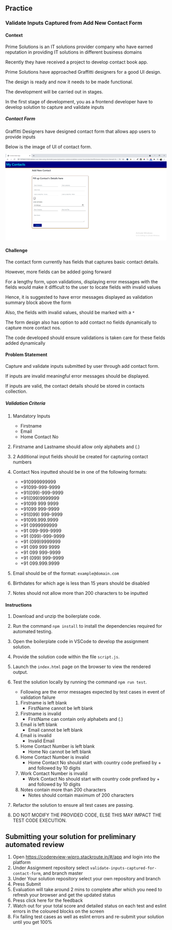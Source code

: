 ## Practice

### Validate Inputs Captured from Add New Contact Form

#### Context

Prime Solutions is an IT solutions provider company who have earned reputation in providing IT solutions in different business domains

Recently they have received a project to develop contact book app.

Prime Solutions have approached Graffitti designers for a good UI design.

The design is ready and now it needs to be made functional.

The development will be carried out in stages.

In the first stage of development, you as a frontend developer have to develop solution to capture and validate inputs

##### Contact Form

Graffitti Designers have designed contact form that allows app users to provide inputs

Below is the image of UI of contact form.

![](images/contact-form.png)

#### Challenge

The contact form currently has fields that captures basic contact details.

However, more fields can be added going forward

For a lengthy form, upon validations, displaying error messages with the fields would make it difficult to the user to locate fields with invalid values

Hence, it is suggested to have error messages displayed as validation summary block above the form

Also, the fields with invalid values, should be marked with a `*`

The form design also has option to add contact no fields dynamically to capture more contact nos.

The code developed should ensure validations is taken care for these fields added dynamically

#### Problem Statement

Capture and validate inputs submitted by user through add contact form.

If inputs are invalid meaningful error messages should be displayed.

If inputs are valid, the contact details should be stored in contacts collection.

##### Validation Criteria

1. Mandatory Inputs
    - Firstname
    - Email
    - Home Contact No

2. Firstname and Lastname should allow only alphabets and (.)

3. 2 Additional input fields should be created for capturing contact numbers

4. Contact Nos inputted should be in one of the following formats:
    - +910999999999
    - +91099-999-9999
    - +91(099)-999-9999
    - +91(099)9999999
    - +91099 999 9999
    - +91099 999-9999
    - +91(099) 999-9999
    - +91099.999.9999
    - +91 0999999999
    - +91 099-999-9999
    - +91 (099)-999-9999
    - +91 (099)9999999
    - +91 099 999 9999
    - +91 099 999-9999
    - +91 (099) 999-9999
    - +91 099.999.9999


5. Email should be of the format: `example@domain.com`

6. Birthdates for which age is less than 15 years should be disabled

7. Notes should not allow more than 200 characters to be inputted


#### Instructions

1. Download and unzip the boilerplate code.  
2. Run the command `npm install` to install the dependencies required for automated testing.  
3. Open the boilerplate code in VSCode to develop the assignment solution.
4. Provide the solution code within the file `script.js`.
5. Launch the `index.html` page on the browser to view the rendered output.
6. Test the solution locally by running the command `npm run test`. 
    - Following are the error messages expected by test cases in event of validation failure
    1. Firstname is left blank
        - FirstName cannot be left blank
    2. Firstname is invalid
        - FirstName can contain only alphabets and (.)
    3. Email is left blank
        - Email cannot be left blank
    4. Email is invalid
        - Invalid Email
    5. Home Contact Number is left blank
        - Home No cannot be left blank
    6. Home Contact Number is invalid
        - Home Contact No should start with country code prefixed by + and followed by 10 digits
    7. Work Contact Number is invalid
        - Work Contact No should start with country code prefixed by + and followed by 10 digits
    8. Notes contain more than 200 characters
        - Notes should contain maximum of 200 characters

7. Refactor the solution to ensure all test cases are passing.  
8. DO NOT MODIFY THE PROVIDED CODE, ELSE THIS MAY IMPACT THE TEST CODE EXECUTION.

## Submitting your solution for preliminary automated review  

 1. Open https://codereview-wipro.stackroute.in/#/app and login into the platform  
 2. Under Assignment repository select `validate-inputs-captured-for-contact-form`, and branch master  
 3. Under Your solution repository select your own repository and branch  
 4. Press Submit  
 5. Evaluation will take around 2 mins to complete after which you need to refresh your browser and get the updated status    
 6. Press click here for the feedback 
 7. Watch out for your total score and detailed status on each test and eslint errors in the coloured blocks on the screen  
 8. Fix failing test cases as well as eslint errors and re-submit your solution until you get 100%

